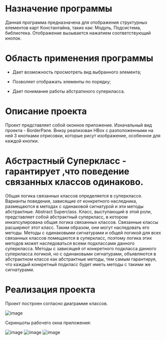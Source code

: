 # Назначение программы

Данная программа предназначена для отображения структурных елементов карт Константайна, таких как: Модуль, Подсистема, библиотека. Отображение вызывается нажатием соответствующий кнопок.

# Область применения программы

* Дает возможность просмотреть вид выбранного элемента;

* Позволяет отображать элементы по порядку;

* Дает понимание работы абстраткного суперкласса.

# Описание проекта

Проект представляет собой оконное приложение. Изначальный вид проекта - BorderPane. Внизу реализован HBox с разположенными на ней 3 кнопками отрисовки, которые рисут изображение, особенное для каждой кнопки.

# Абстрастный Суперкласс - гарантирует ,что поведение связанных классов одинаково.

Общая логика связанных классов определяется в суперклассе. 
Варианты поведения, зависящие от конкретного наследника, размещаются в методах с одинаковой сигнатурой и эти методы абстрактные. 
Abstract Superclass. Класс, выступающий в этой роли, представляет собой абстрактный суперкласс, в котором инкапсулирована общая логика связанных классов. Связанные классы расширяют этот класс. Таким образом, они могут наследовать его методы. Методы с одинаковыми сигнатурами и общей логикой для всех связанных классов помещаются в суперкласс, поэтому логика этих методов может наследоваться всеми подклассами данного суперкласса. Методы с зависящей от конкретного подкласса данного суперкласса логикой, но с одинаковыми сигнатурами, объявляются в абстрактном классе как абстрактные методы, тем самым гарантируя, что каждый конкретный подкласс будет иметь методы с такими же сигнатурами.

# Реализация проекта

Проект построен согласно диаграмме классов.

![image](https://user-images.githubusercontent.com/80450495/120206344-c5a55700-c233-11eb-8aed-39c923455a29.png)

Скриншоты рабочего окна приложения:

![image](https://user-images.githubusercontent.com/80450495/120206417-d950bd80-c233-11eb-8bb9-2cb5e96244bc.png)
![image](https://user-images.githubusercontent.com/80450495/120206456-e2da2580-c233-11eb-871d-d2acdcb4c3ec.png)
![image](https://user-images.githubusercontent.com/80450495/120206509-f4bbc880-c233-11eb-8958-f37a7785e69c.png)

